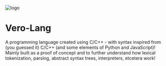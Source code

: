 ![logo](https://github.com/user-attachments/assets/3c468df3-e037-4b69-834e-396102c689aa)

# Vero-Lang
A programming language created using C/C++ - with syntax inspired from (you guessed it) C/C++ (and some elements of Python and JavaScript)! Mainly built as a proof of concept and to further understand how lexical tokenization, parsing, abstract syntax trees, interpreters, etcetera work! 
